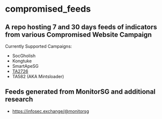 # compromised_feeds

## A repo hosting 7 and 30 days feeds of indicators from various Compromised Website Campaign

Currently Supported Campaigns:
- SocGholish
- Kongtuke
- SmartApeSG
- [TA2726](https://www.proofpoint.com/us/blog/threat-insight/update-fake-updates-two-new-actors-and-new-mac-malware)
- TA582 (AKA Mintsloader)

## Feeds generated from MonitorSG and additional research
- https://infosec.exchange/@monitorsg
